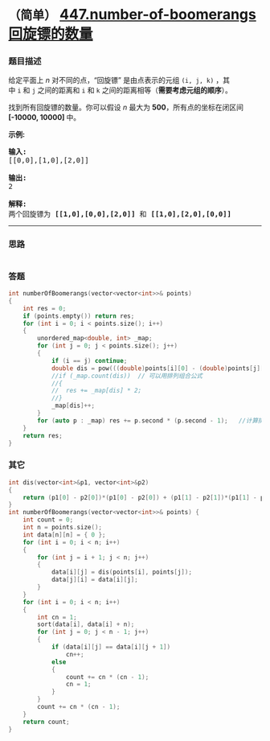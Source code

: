 # `（简单）` [447.number-of-boomerangs 回旋镖的数量](https://leetcode-cn.com/problems/number-of-boomerangs/)

### 题目描述
<p>给定平面上<em>&nbsp;n </em>对不同的点，“回旋镖” 是由点表示的元组&nbsp;<code>(i, j, k)</code>&nbsp;，其中&nbsp;<code>i</code>&nbsp;和&nbsp;<code>j</code>&nbsp;之间的距离和&nbsp;<code>i</code>&nbsp;和&nbsp;<code>k</code>&nbsp;之间的距离相等（<strong>需要考虑元组的顺序</strong>）。</p>

<p>找到所有回旋镖的数量。你可以假设<em>&nbsp;n </em>最大为 <strong>500</strong>，所有点的坐标在闭区间<strong> [-10000, 10000] </strong>中。</p>

<p><strong>示例:</strong></p>

<pre><strong>输入:</strong>
[[0,0],[1,0],[2,0]]

<strong>输出:</strong>
2

<strong>解释:</strong>
两个回旋镖为 <strong>[[1,0],[0,0],[2,0]]</strong> 和 <strong>[[1,0],[2,0],[0,0]]</strong>
</pre>


---
### 思路
```
```

### 答题
``` C++
int numberOfBoomerangs(vector<vector<int>>& points) 
{
	int res = 0;
	if (points.empty()) return res;
	for (int i = 0; i < points.size(); i++)
	{
		unordered_map<double, int> _map;
		for (int j = 0; j < points.size(); j++)
		{
			if (i == j) continue;
			double dis = pow(((double)points[i][0] - (double)points[j][0]), 2) + pow(((double)points[i][1] - (double)points[j][1]), 2);
			//if (_map.count(dis))	// 可以用排列组合公式
			//{
			//	res += _map[dis] * 2;
			//}
			_map[dis]++;
		}
		for (auto p : _map) res += p.second * (p.second - 1);	//计算排列组合公式 n * (n - 1)
	}
	return res;
}
```

### 其它
``` C++
int dis(vector<int>&p1, vector<int>&p2)
{
	return (p1[0] - p2[0])*(p1[0] - p2[0]) + (p1[1] - p2[1])*(p1[1] - p2[1]);
}
int numberOfBoomerangs(vector<vector<int>>& points) {
	int count = 0;
	int n = points.size();
	int data[n][n] = { 0 };
	for (int i = 0; i < n; i++)
	{
		for (int j = i + 1; j < n; j++)
		{
			data[i][j] = dis(points[i], points[j]);
			data[j][i] = data[i][j];
		}
	}
	for (int i = 0; i < n; i++)
	{
		int cn = 1;
		sort(data[i], data[i] + n);
		for (int j = 0; j < n - 1; j++)
		{
			if (data[i][j] == data[i][j + 1])
				cn++;
			else
			{
				count += cn * (cn - 1);
				cn = 1;
			}
		}
		count += cn * (cn - 1);
	}
	return count;
}
```

